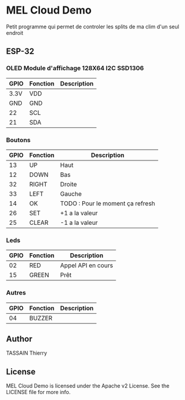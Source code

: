 # MEL Cloud Demo

Petit programme qui permet de controler les splits de ma clim d'un seul endroit

## ESP-32

### OLED Module d'affichage 128X64 I2C SSD1306

| GPIO | Fonction | Description |
| --- | ----------- | ----------- |
| 3.3V | VDD |  |
| GND | GND |  |
| 22 | SCL |  |
| 21 | SDA |  |

### Boutons

| GPIO | Fonction | Description |
| --- | ----------- | ----------- |
| 13 | UP | Haut|
| 12 | DOWN | Bas |
| 32 | RIGHT | Droite |
| 33 | LEFT | Gauche |
| 14 | OK | TODO : Pour le moment ça refresh |
| 26 | SET | +1 a la valeur |
| 25 | CLEAR | -1 a la valeur |

### Leds

| GPIO | Fonction | Description |
| --- | ----------- | ----------- |
| 02 | RED | Appel API en cours |
| 15 | GREEN | Prêt |

### Autres

| GPIO | Fonction | Description |
| --- | ----------- | ----------- |
| 04 | BUZZER | |

## Author

TASSAIN Thierry

## License

MEL Cloud Demo is licensed under the Apache v2 License. See the LICENSE file for more info.
